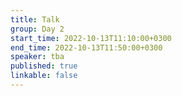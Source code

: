 ```yaml
---
title: Talk
group: Day 2
start_time: 2022-10-13T11:10:00+0300
end_time: 2022-10-13T11:50:00+0300
speaker: tba
published: true
linkable: false
---
```

